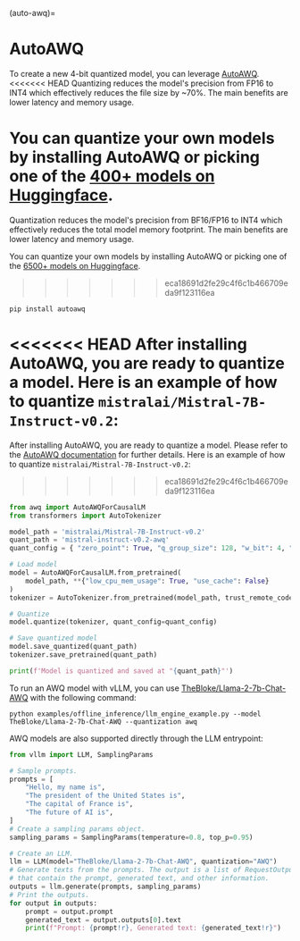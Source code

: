(auto-awq)=

# AutoAWQ

To create a new 4-bit quantized model, you can leverage [AutoAWQ](https://github.com/casper-hansen/AutoAWQ).
<<<<<<< HEAD
Quantizing reduces the model's precision from FP16 to INT4 which effectively reduces the file size by ~70%.
The main benefits are lower latency and memory usage.

You can quantize your own models by installing AutoAWQ or picking one of the [400+ models on Huggingface](https://huggingface.co/models?sort=trending&search=awq).
=======
Quantization reduces the model's precision from BF16/FP16 to INT4 which effectively reduces the total model memory footprint.
The main benefits are lower latency and memory usage.

You can quantize your own models by installing AutoAWQ or picking one of the [6500+ models on Huggingface](https://huggingface.co/models?search=awq).
>>>>>>> eca18691d2fe29c4f6c1b466709eda9f123116ea

```console
pip install autoawq
```

<<<<<<< HEAD
After installing AutoAWQ, you are ready to quantize a model. Here is an example of how to quantize `mistralai/Mistral-7B-Instruct-v0.2`:
=======
After installing AutoAWQ, you are ready to quantize a model. Please refer to the [AutoAWQ documentation](https://casper-hansen.github.io/AutoAWQ/examples/#basic-quantization) for further details. Here is an example of how to quantize `mistralai/Mistral-7B-Instruct-v0.2`:
>>>>>>> eca18691d2fe29c4f6c1b466709eda9f123116ea

```python
from awq import AutoAWQForCausalLM
from transformers import AutoTokenizer

model_path = 'mistralai/Mistral-7B-Instruct-v0.2'
quant_path = 'mistral-instruct-v0.2-awq'
quant_config = { "zero_point": True, "q_group_size": 128, "w_bit": 4, "version": "GEMM" }

# Load model
model = AutoAWQForCausalLM.from_pretrained(
    model_path, **{"low_cpu_mem_usage": True, "use_cache": False}
)
tokenizer = AutoTokenizer.from_pretrained(model_path, trust_remote_code=True)

# Quantize
model.quantize(tokenizer, quant_config=quant_config)

# Save quantized model
model.save_quantized(quant_path)
tokenizer.save_pretrained(quant_path)

print(f'Model is quantized and saved at "{quant_path}"')
```

To run an AWQ model with vLLM, you can use [TheBloke/Llama-2-7b-Chat-AWQ](https://huggingface.co/TheBloke/Llama-2-7b-Chat-AWQ) with the following command:

```console
python examples/offline_inference/llm_engine_example.py --model TheBloke/Llama-2-7b-Chat-AWQ --quantization awq
```

AWQ models are also supported directly through the LLM entrypoint:

```python
from vllm import LLM, SamplingParams

# Sample prompts.
prompts = [
    "Hello, my name is",
    "The president of the United States is",
    "The capital of France is",
    "The future of AI is",
]
# Create a sampling params object.
sampling_params = SamplingParams(temperature=0.8, top_p=0.95)

# Create an LLM.
llm = LLM(model="TheBloke/Llama-2-7b-Chat-AWQ", quantization="AWQ")
# Generate texts from the prompts. The output is a list of RequestOutput objects
# that contain the prompt, generated text, and other information.
outputs = llm.generate(prompts, sampling_params)
# Print the outputs.
for output in outputs:
    prompt = output.prompt
    generated_text = output.outputs[0].text
    print(f"Prompt: {prompt!r}, Generated text: {generated_text!r}")
```
